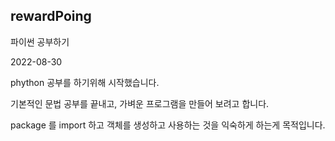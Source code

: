 ## rewardPoing
파이썬 공부하기

2022-08-30

phython 공부를 하기위해 시작했습니다.

기본적인 문법 공부를 끝내고, 가벼운 프로그램을 만들어 보려고 합니다.

package 를 import 하고 객체를 생성하고 사용하는 것을 익숙하게 하는게 목적입니다.
